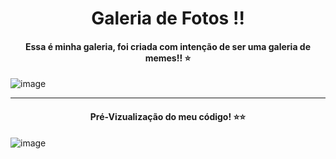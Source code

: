 <h1 align=center>Galeria de Fotos !!</h1>

<h4 align=center>Essa é minha galeria, foi criada com intenção de ser uma galeria de memes!! ⭐</h4>

![image](https://github.com/htklucas/galeria-fotos/assets/161860612/788a3393-622b-449e-b929-23f3c9835b52)

<hr>

<h4 align=center>Pré-Vizualização do meu código! ⭐⭐</h4>

![image](https://github.com/htklucas/galeria-fotos/assets/161860612/525b5359-3aba-4752-a6d6-a042bdeda1f5)
